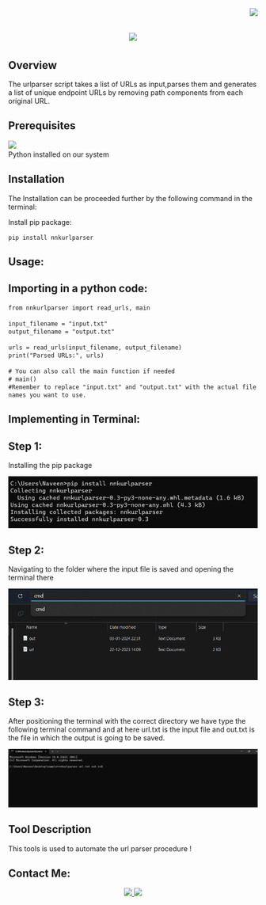 <img align="right" src="https://visitor-badge.laobi.icu/badge?page_id=Rnaveennithyakalyan.nnkurlparser" />
<h1 align="center">
    <img src="https://readme-typing-svg.herokuapp.com/?font=Righteous&size=35&center=true&vCenter=true&width=500&height=70&duration=4000&lines=nnkurlparser;" />
</h1>


## Overview
The urlparser script takes a list of URLs as input,parses them and generates a list of unique endpoint URLs by removing path components from each original URL.

## Prerequisites
<div align="left">
    <a href="https://skillicons.dev">
        <img src="https://skillicons.dev/icons?i=python" />
    </a>
</div>    
Python installed on our system

## Installation
The Installation can be proceeded further by the following command in the terminal:

Install pip package:

````
pip install nnkurlparser
````
## Usage:
## Importing in a python code:
````
from nnkurlparser import read_urls, main

input_filename = "input.txt"
output_filename = "output.txt"

urls = read_urls(input_filename, output_filename)
print("Parsed URLs:", urls)

# You can also call the main function if needed
# main()
#Remember to replace "input.txt" and "output.txt" with the actual file names you want to use.

````
<h2 align="left">Implementing in Terminal:</h2>
<h2 align="left">Step 1:</h2>
Installing the pip package


![](screenshots/1.png)
<h2 align="left">Step 2:</h2>
Navigating to the folder where the input file is saved and opening the terminal there


![](screenshots/2.png)
<h2 align="left">Step 3:</h2>
After positioning the terminal with the correct directory we have type the following terminal command and at here url.txt is the input file and out.txt is the file in which the output is going to be saved.



![](screenshots/4.png)
## Tool Description
This tools is used to automate the url parser procedure !

## Contact Me:
<div align="center"> 
  <a href="mailto:naveennithyakalyan@gmail.com">
    <img src="https://img.shields.io/badge/Gmail-333333?style=for-the-badge&logo=gmail&logoColor=red"/>
  </a>
  <a href="https://www.linkedin.com/in/r-naveen-nithya-kalyan-5474bb1b7">
    <img src="https://img.shields.io/badge/LinkedIn-0077B5?style=for-the-badge&logo=linkedin&logoColor=white" />
  </a>
</div>



 
